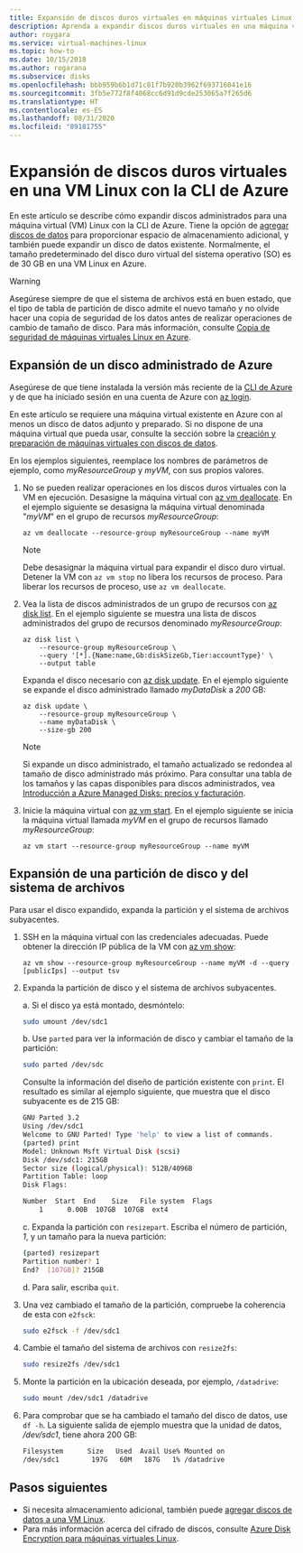 ```yaml
---
title: Expansión de discos duros virtuales en máquinas virtuales Linux
description: Aprenda a expandir discos duros virtuales en una máquina virtual Linux con la CLI de Azure.
author: roygara
ms.service: virtual-machines-linux
ms.topic: how-to
ms.date: 10/15/2018
ms.author: rogarana
ms.subservice: disks
ms.openlocfilehash: bbb959b6b1d71c81f7b920b3962f693716041e16
ms.sourcegitcommit: 3fb5e772f8f4068cc6d91d9cde253065a7f265d6
ms.translationtype: HT
ms.contentlocale: es-ES
ms.lasthandoff: 08/31/2020
ms.locfileid: "89181755"
---
```

# <a name="expand-virtual-hard-disks-on-a-linux-vm-with-the-azure-cli"></a>Expansión de discos duros virtuales en una VM Linux con la CLI de Azure

En este artículo se describe cómo expandir discos administrados para una máquina virtual (VM) Linux con la CLI de Azure. Tiene la opción de [agregar discos de datos](add-disk.md) para proporcionar espacio de almacenamiento adicional, y también puede expandir un disco de datos existente. Normalmente, el tamaño predeterminado del disco duro virtual del sistema operativo (SO) es de 30 GB en una VM Linux en Azure. 

> [!WARNING]
> Asegúrese siempre de que el sistema de archivos está en buen estado, que el tipo de tabla de partición de disco admite el nuevo tamaño y no olvide hacer una copia de seguridad de los datos antes de realizar operaciones de cambio de tamaño de disco. Para más información, consulte [Copia de seguridad de máquinas virtuales Linux en Azure](tutorial-backup-vms.md). 

## <a name="expand-an-azure-managed-disk"></a>Expansión de un disco administrado de Azure
Asegúrese de que tiene instalada la versión más reciente de la [CLI de Azure](/cli/azure/install-az-cli2) y de que ha iniciado sesión en una cuenta de Azure con [az login](/cli/azure/reference-index#az-login).

En este artículo se requiere una máquina virtual existente en Azure con al menos un disco de datos adjunto y preparado. Si no dispone de una máquina virtual que pueda usar, consulte la sección sobre la [creación y preparación de máquinas virtuales con discos de datos](tutorial-manage-disks.md#create-and-attach-disks).

En los ejemplos siguientes, reemplace los nombres de parámetros de ejemplo, como *myResourceGroup* y *myVM*, con sus propios valores.

1. No se pueden realizar operaciones en los discos duros virtuales con la VM en ejecución. Desasigne la máquina virtual con [az vm deallocate](/cli/azure/vm#az-vm-deallocate). En el ejemplo siguiente se desasigna la máquina virtual denominada "*myVM*" en el grupo de recursos *myResourceGroup*:

    ```azurecli
    az vm deallocate --resource-group myResourceGroup --name myVM
    ```

    > [!NOTE]
    > Debe desasignar la máquina virtual para expandir el disco duro virtual. Detener la VM con `az vm stop` no libera los recursos de proceso. Para liberar los recursos de proceso, use `az vm deallocate`.

1. Vea la lista de discos administrados de un grupo de recursos con [az disk list](/cli/azure/disk#az-disk-list). En el ejemplo siguiente se muestra una lista de discos administrados del grupo de recursos denominado *myResourceGroup*:

    ```azurecli
    az disk list \
        --resource-group myResourceGroup \
        --query '[*].{Name:name,Gb:diskSizeGb,Tier:accountType}' \
        --output table
    ```

    Expanda el disco necesario con [az disk update](/cli/azure/disk#az-disk-update). En el ejemplo siguiente se expande el disco administrado llamado *myDataDisk* a *200* GB:

    ```azurecli
    az disk update \
        --resource-group myResourceGroup \
        --name myDataDisk \
        --size-gb 200
    ```

    > [!NOTE]
    > Si expande un disco administrado, el tamaño actualizado se redondea al tamaño de disco administrado más próximo. Para consultar una tabla de los tamaños y las capas disponibles para discos administrados, vea [Introducción a Azure Managed Disks: precios y facturación](../managed-disks-overview.md).

1. Inicie la máquina virtual con [az vm start](/cli/azure/vm#az-vm-start). En el ejemplo siguiente se inicia la máquina virtual llamada *myVM* en el grupo de recursos llamado *myResourceGroup*:

    ```azurecli
    az vm start --resource-group myResourceGroup --name myVM
    ```


## <a name="expand-a-disk-partition-and-filesystem"></a>Expansión de una partición de disco y del sistema de archivos
Para usar el disco expandido, expanda la partición y el sistema de archivos subyacentes.

1. SSH en la máquina virtual con las credenciales adecuadas. Puede obtener la dirección IP pública de la VM con [az vm show](/cli/azure/vm#az-vm-show):

    ```azurecli
    az vm show --resource-group myResourceGroup --name myVM -d --query [publicIps] --output tsv
    ```

1. Expanda la partición de disco y el sistema de archivos subyacentes.

    a. Si el disco ya está montado, desmóntelo:

    ```bash
    sudo umount /dev/sdc1
    ```

    b. Use `parted` para ver la información de disco y cambiar el tamaño de la partición:

    ```bash
    sudo parted /dev/sdc
    ```

    Consulte la información del diseño de partición existente con `print`. El resultado es similar al ejemplo siguiente, que muestra que el disco subyacente es de 215 GB:

    ```bash
    GNU Parted 3.2
    Using /dev/sdc1
    Welcome to GNU Parted! Type 'help' to view a list of commands.
    (parted) print
    Model: Unknown Msft Virtual Disk (scsi)
    Disk /dev/sdc1: 215GB
    Sector size (logical/physical): 512B/4096B
    Partition Table: loop
    Disk Flags:
    
    Number  Start  End    Size   File system  Flags
        1      0.00B  107GB  107GB  ext4
    ```

    c. Expanda la partición con `resizepart`. Escriba el número de partición, *1*, y un tamaño para la nueva partición:

    ```bash
    (parted) resizepart
    Partition number? 1
    End?  [107GB]? 215GB
    ```

    d. Para salir, escriba `quit`.

1. Una vez cambiado el tamaño de la partición, compruebe la coherencia de esta con `e2fsck`:

    ```bash
    sudo e2fsck -f /dev/sdc1
    ```

1. Cambie el tamaño del sistema de archivos con `resize2fs`:

    ```bash
    sudo resize2fs /dev/sdc1
    ```

1. Monte la partición en la ubicación deseada, por ejemplo, `/datadrive`:

    ```bash
    sudo mount /dev/sdc1 /datadrive
    ```

1. Para comprobar que se ha cambiado el tamaño del disco de datos, use `df -h`. La siguiente salida de ejemplo muestra que la unidad de datos, */dev/sdc1*, tiene ahora 200 GB:

    ```bash
    Filesystem      Size   Used  Avail Use% Mounted on
    /dev/sdc1        197G   60M   187G   1% /datadrive
    ```

## <a name="next-steps"></a>Pasos siguientes
* Si necesita almacenamiento adicional, también puede [agregar discos de datos a una VM Linux](add-disk.md). 
* Para más información acerca del cifrado de discos, consulte [Azure Disk Encryption para máquinas virtuales Linux](disk-encryption-overview.md).
